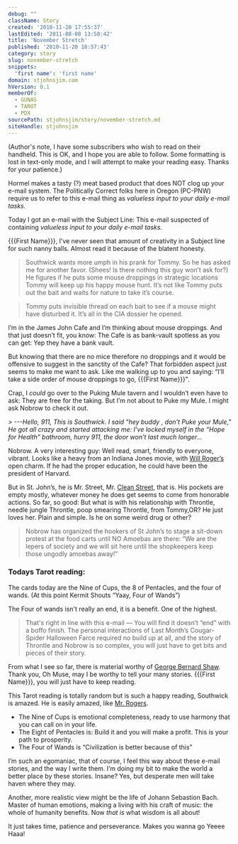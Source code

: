 ```yaml
---
debug: ""
className: Story
created: '2010-11-20 17:55:37'
lastEdited: '2011-08-08 13:58:42'
title: 'November Stretch'
published: '2010-11-20 18:57:43'
category: story
slug: november-stretch
snippets:
  'first name': 'first name'
domain: stjohnsjim.com
hVersion: 0.1
memberOf:
  - GUNAS
  - TAROT
  - PDX
sourcePath: stjohnsjim/story/november-stretch.md
siteHandle: stjohnsjim
---
```

(Author's note, I have some subscribers who wish to read on their handheld. This is OK, and I hope you are able to follow. Some formatting is lost in text-only mode, and I will attempt to make your reading easy. Thanks for your patience.)

Hormel makes a tasty (?) meat based product that does NOT clog up your e-mail system. The Politically Correct folks here in Oregon (PC-PNW) require us to refer to this e-mail thing as _valueless input to your daily e-mail tasks._

Today I got an e-mail with the Subject Line: This e-mail suspected of containing _valueless input to your daily e-mail tasks._

{{{First Name}}}, I’ve never seen that amount of creativity in a Subject line for such nanny balls. Almost read it because of the blatent honesty.

> Southwick wants more umph in his prank for Tommy. So he has asked me for another favor. (Shees! Is there nothing this guy won’t ask for?) He figures if he puts some mouse droppings in strategic locations Tommy will keep up his happy mouse hunt. It’s not like Tommy puts out the bait and waits for nature to take it’s course.

> Tommy puts invisible thread on each bait to see if a mouse might have disturbed it. It’s all in the CIA dossier he opened.

I’m in the James John Cafe and I’m thinking about mouse droppings. And that just doesn’t fit, you know: The Cafe is as bank-vault spotless as you can get: Yep they have a bank vault.

But knowing that there are no mice therefore no droppings and it would be offensive to suggest in the sanctity of the Cafe? That forbidden aspect just seems to make me want to ask. Like me walking up to you and saying: “I’ll take a side order of mouse droppings to go, {{{First Name}}}".

Crap, I _could_ go over to the Puking Mule tavern and I wouldn’t even have to ask: They are free for the taking. But I’m not about to Puke my Mule. I might ask Nobrow to check it out.

_> ---Hello, 911, This is Southwick. I said "hey buddy , don't Puke your Mule," He got all crazy and started attacking me: I’ve locked myself in the “Hope for Health” bathroom, hurry 911, the door won’t last much longer…_

Nobrow. A very interesting guy: Well read, smart, friendly to everyone, vibrant. Looks like a heavy from an Indiana Jones movie, with [Will Roger’s][0] open charm. If he had the proper education, he could have been the president of Harvard.

But in St. John’s, he is Mr. Street, Mr. [Clean Street][1], that is. His pockets are empty mostly, whatever money he does get seems to come from honorable actions. So far, so good: But what is with his relationship with Throntle, needle jungle Throntle, poop smearing Throntle, from Tommy,OR? He just loves her. Plain and simple. Is he on some weird drug or other?

> Nobrow has organized the hookers of St John’s to stage a sit-down protest at the food carts until NO Amoebas are there: “We are the lepers of society and we will sit here until the shopkeepers keep those ungodly amoebas away!”

### Todays Tarot reading:

The cards today are the Nine of Cups, the 8 of Pentacles, and the four of wands. (At this point Kermit Shouts “Yaay, Four of Wands”)

The Four of wands isn't really an end, it is a benefit. One of the highest. 

> That's right in line with this e-mail — You will find it doesn’t “end” with a boffo finish. The personal interactions of Last Month’s Cougar-Spider Halloween Farce required no build up at all, and the story of Throntle and Nobrow is so complex, you will just have to get bits and pieces of their story.

From what I see so far, there is material worthy of [George Bernard Shaw][2]. Thank you, Oh Muse, may I be worthy to tell your many stories. {{{First Name}}}, you will just have to keep reading.

This Tarot reading is totally random but is such a happy reading, Southwick is amazed. He is easily amazed, like [Mr. Rogers][3].

* The Nine of Cups is emotional completeness, ready to use harmony that you can call on in your life.
* The Eight of Pentacles is: Build it and you will make a profit. This is your path to prosperity.
* The Four of Wands is “Civilization is better because of this”

I’m such an egomaniac, that of course, I feel this way about these e-mail stories, and the way I write them. I’m doing my bit to make the world a better place by these stories. Insane? Yes, but desperate men will take haven where they may.

Another, more realistic view might be the life of Johann Sebastion Bach. Master of human emotions, making a living with his craft of music: the whole of humanity benefits. Now _that is_ what wisdom is all about!

It just takes time, patience and perseverance. Makes you wanna go Yeeee Haaa! 

[0]: http://www.google.com/search?rls=en&amp;q=will+rogers&amp;ie=UTF-8&amp;oe=UTF-8
[1]: http://www.google.com/images?rls=en&amp;q=mr+clean&amp;oe=UTF-8&amp;um=1&amp;ie=UTF-8&amp;source=univ&amp;ei=0IfoTIL0J4aisQPhzPmwCw&amp;sa=X&amp;oi=image_result_group&amp;ct=title&amp;resnum=1&amp;ved=0CC0QsAQwAA&amp;biw=1043&amp;bih=596
[2]: http://en.wikipedia.org/wiki/George_Bernard_Shaw
[3]: http://www.myspace.com/j0lietjakeblues/blog/476795617